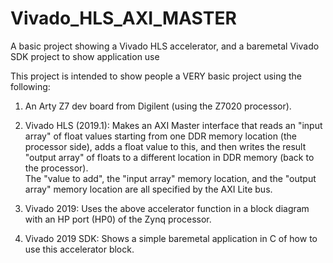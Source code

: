 # Vivado_HLS_AXI_MASTER
A basic project showing a Vivado HLS accelerator, and a baremetal Vivado SDK project to show application use

This project is intended to show people a VERY basic project using the following:

1. An Arty Z7 dev board from Digilent (using the Z7020 processor).

2. Vivado HLS (2019.1): Makes an AXI Master interface that reads an "input array" of float values starting from 
one DDR memory location (the processor side), adds a float value to this, and then writes the result 
"output array" of floats to a different location in DDR memory (back to the processor).  
The "value to add", the "input array" memory location, and the "output array" memory location are all
specified by the AXI Lite bus.

3. Vivado 2019: Uses the above accelerator function in a block diagram with an HP port (HP0) of the Zynq processor.

4. Vivado 2019 SDK: Shows a simple baremetal application in C of how to use this accelerator block.
